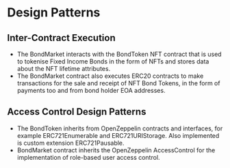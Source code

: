 # Design Patterns

## Inter-Contract Execution
* The BondMarket interacts with the BondToken NFT contract that is used to tokenise Fixed Income Bonds in the form of NFTs and stores data about the NFT lifetime attributes.
* The BondMarket contract also executes ERC20 contracts to make transactions for the sale and receipt of NFT Bond Tokens, in the form of payments too and from bond holder EOA addresses.

## Access Control Design Patterns
* The BondToken inherits from OpenZeppelin contracts and interfaces, for example ERC721Enumerable and ERC721URIStorage. Also implemented is custom extension ERC721Pausable.
* BondMarket contract inherits the OpenZeppelin AccessControl for the implementation of role-based user access control.